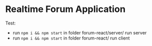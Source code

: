 # Realtime Forum Application
Test:
- run ```npm i && npm start``` in folder forum-react/server/ run server
- run ```npm i && npm start``` in folder forum-react/ run client
